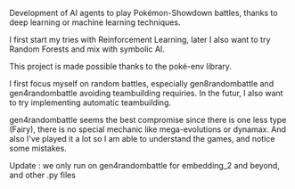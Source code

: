 Development of AI agents to play Pokémon-Showdown battles, thanks to deep learning or machine learning techniques.

I first start my tries with Reinforcement Learning, later I also want to try Random Forests and mix with symbolic AI.

This project is made possible thanks to the poké-env library.

I first focus myself on random battles, especially gen8randombattle and gen4randombattle avoiding teambuilding requiries. In the futur, I also want to try implementing automatic teambuilding.

gen4randombattle seems the best compromise since there is one less type (Fairy), there is no special mechanic like mega-evolutions or dynamax. And also I've played it a lot so I am able to understand the games, and notice some mistakes.


Update : we only run on gen4randombattle for embedding_2 and beyond, and other .py files

